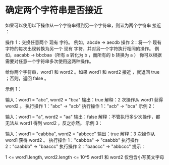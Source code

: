 # 确定两个字符串是否接近

如果可以使用以下操作从一个字符串得到另一个字符串，则认为两个字符串 接近 ：

操作 1：交换任意两个 现有 字符。
例如，abcde -> aecdb
操作 2：将一个 现有 字符的每次出现转换为另一个 现有 字符，并对另一个字符执行相同的操作。
例如，aacabb -> bbcbaa（所有 a 转化为 b ，而所有的 b 转换为 a ）
你可以根据需要对任意一个字符串多次使用这两种操作。

给你两个字符串，word1 和 word2 。如果 word1 和 word2 接近 ，就返回 true ；否则，返回 false 。

示例 1：

输入：word1 = "abc", word2 = "bca"
输出：true
解释：2 次操作从 word1 获得 word2 。
执行操作 1："abc" -> "acb"
执行操作 1："acb" -> "bca"
示例 2：

输入：word1 = "a", word2 = "aa"
输出：false
解释：不管执行多少次操作，都无法从 word1 得到 word2 ，反之亦然。
示例 3：

输入：word1 = "cabbba", word2 = "abbccc"
输出：true
解释：3 次操作从 word1 获得 word2 。
执行操作 1："cabbba" -> "caabbb"
执行操作 2："caabbb" -> "baaccc"
执行操作 2："baaccc" -> "abbccc"
提示：

1 <= word1.length, word2.length <= 10^5
word1 和 word2 仅包含小写英文字母
